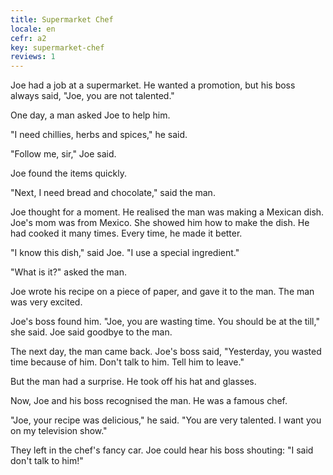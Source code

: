 ```yaml
---
title: Supermarket Chef
locale: en
cefr: a2
key: supermarket-chef
reviews: 1
---
```


Joe had a job at a supermarket. He wanted a promotion, but his boss always said, "Joe, you are not talented."

One day, a man asked Joe to help him.

"I need chillies, herbs and spices," he said.

"Follow me, sir," Joe said.

Joe found the items quickly.

"Next, I need bread and chocolate," said the man.

Joe thought for a moment. He realised the man was making a Mexican dish. Joe's mom was from Mexico. She showed him how to make the dish. He had cooked it many times. Every time, he made it better.

"I know this dish," said Joe. "I use a special ingredient."

"What is it?" asked the man.

Joe wrote his recipe on a piece of paper, and gave it to the man. The man was very excited.

Joe's boss found him. "Joe, you are wasting time. You should be at the till," she said. Joe said goodbye to the man.

The next day, the man came back. Joe's boss said, "Yesterday, you wasted time because of him. Don't talk to him. Tell him to leave."

But the man had a surprise. He took off his hat and glasses.

Now, Joe and his boss recognised the man. He was a famous chef.

"Joe, your recipe was delicious," he said. "You are very talented. I want you on my television show."

They left in the chef's fancy car. Joe could hear his boss shouting: "I said don't talk to him!"